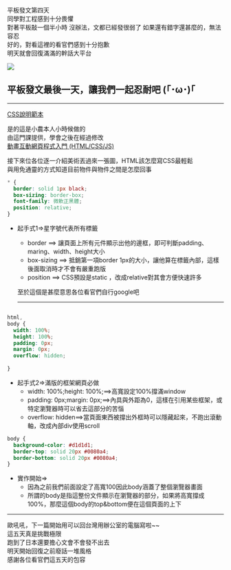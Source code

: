 平板發文第四天  
同學對工程感到十分畏懼  
對著平板敲一個半小時
沒辦法，文都已經發很弱了
如果還有錯字還甚麼的，無法容忍  
好的，對看這裡的看官們感到十分抱歉  
明天就會回復滿滿的幹話大平台

![](https://CY810912.github.io/img/bigpin.jpg)

## 平板發文最後一天，讓我們一起忍耐吧 (｢･ω･)｢ 
---

[CSS說明範本 ](https://codepen.io/cy810912/pen/rqdLOL)

是的這是小農本人小時候做的  
由這門課提供，學會之後在經過修改  
[動畫互動網頁程式入門 (HTML/CSS/JS)](https://hahow.in/courses/56189df9df7b3d0b005c6639/discussions)

接下來位各位逐一介紹美術丟過來一張圖，HTML該怎麼寫CSS最輕鬆  
與用免通靈的方式知道目前物件與物件之間是怎麼回事

```css
* {
  border: solid 1px black; 
  box-sizing: border-box;
  font-family: 微軟正黑體;
  position: relative;
}
```

 * 起手式1=>星字號代表所有標籤
    * border ==> 讓頁面上所有元件顯示出他的邊框，即可判斷padding、maring、width、height大小
    * box-sizing ==> 抵銷第一項border 1px的大小，讓他算在標籤內部，這樣後面取消時才不會有嚴重跑版
    * position ==> CSS預設是static ，改成relative對其會方便快速許多

    至於這個是甚麼意思各位看官們自行google吧
    
    ---

```css

html,
body {
  width: 100%;
  height: 100%;
  padding: 0px;
  margin: 0px;
  overflow: hidden;
  
}
```
*  起手式2=>滿版的框架網頁必做
    *  width: 100%;height: 100%;==>高寬設定100%撐滿window
    * padding: 0px;margin: 0px;==>內具與外距為0，這樣在引用某些框架，或特定瀏覽器時可以省去這部分的苦惱
    * overflow: hidden==>當頁面東西被撐出外框時可以隱藏起來，不跑出滾動軸，改成內部div使用scroll
```css
body {
  background-color: #d1d1d1;
  border-top: solid 20px #0080a4;
  border-bottom: solid 20px #0080a4;
}
```
* 實作開始=>
    * 因為之前我們前面設定了高寬100因此body涵蓋了整個瀏覽器畫面
    * 所謂的body是指這整份文件顯示在瀏覽器的部分，如果將高寬撐成100%，那麼這個body的top&bottom便在這個頁面的上下

---
歐吼吼，下一篇開始用可以回台灣用辦公室的電腦寫啦~~  
這五天真是挑戰極限  
跑到了日本還要擔心文會不會發不出去  
明天開始回復之前廢話一堆風格  
感謝各位看官們這五天的包容